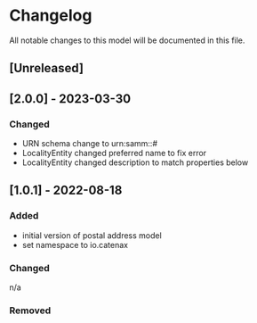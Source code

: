 # Changelog
All notable changes to this model will be documented in this file.

## [Unreleased]

## [2.0.0] - 2023-03-30
### Changed
- URN schema change to urn:samm:<namespace>:<version>#<element-name>
- LocalityEntity changed preferred name to fix error
- LocalityEntity changed description to match properties below


## [1.0.1] - 2022-08-18
### Added
- initial version of postal address model
- set namespace to io.catenax

### Changed
n/a

### Removed

